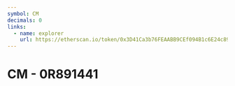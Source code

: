```yaml
---
symbol: CM
decimals: 0
links:
  - name: explorer
    url: https://etherscan.io/token/0x3D41Ca3b76FEAABB9CEf094B1c6E24c89D66E0f3
---
```


# CM - 0R891441
